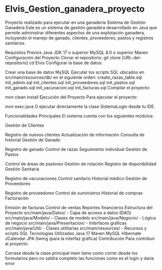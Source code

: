 # Elvis_Gestion_ganadera_proyecto
Proyecto realizado para ejecutar en una ganadería 
Sistema de Gestión Ganadera
Este es un sistema de gestión ganadera desarrollado en Java que permite administrar diferentes aspectos de una explotación ganadera, incluyendo el manejo de ganado, clientes, proveedores, pastos y registros sanitarios.

Requisitos Previos
Java JDK 17 o superior
MySQL 8.0 o superior
Maven
Configuración del Proyecto
Clonar el repositorio:
git clone [URL-del-repositorio]
cd Elvis
Configurar la base de datos:

Crear una base de datos MySQL
Ejecutar los scripts SQL ubicados en src/main/resources/db/ en el siguiente orden:
create_razas_table.sql
init_admin.sql
init_clientes.sql
init_proveedores.sql
init_pastos.sql
init_ganado.sql
init_vacunacion.sql
init_facturas.sql
Compilar el proyecto:

mvn clean install
Ejecución del Proyecto
Para ejecutar el proyecto:

mvn exec:java
O ejecutar directamente la clase SistemaLogin desde tu IDE.

Funcionalidades Principales
El sistema cuenta con los siguientes módulos:

Gestión de Clientes

Registro de nuevos clientes
Actualización de información
Consulta de historial
Gestión de Ganado

Registro de ganado
Control de razas
Seguimiento individual
Gestión de Pastos

Control de áreas de pastoreo
Gestión de rotación
Registro de disponibilidad
Gestión Sanitaria

Registro de vacunaciones
Control sanitario
Historial médico
Gestión de Proveedores

Registro de proveedores
Control de suministros
Historial de compras
Facturación

Emisión de facturas
Control de ventas
Reportes financieros
Estructura del Proyecto
src/main/java/Datos/ - Capa de acceso a datos (DAO)
src/main/java/Modelo/ - Clases de modelo
src/main/java/Negocio/ - Lógica de negocio
src/main/java/Presentacion/ - Interfaces gráficas
src/main/java/Util/ - Clases utilitarias
src/main/resources/ - Recursos y scripts SQL
Tecnologías Utilizadas
Java 17
Maven
MySQL
Hibernate
JCalendar
JPA
Swing (para la interfaz gráfica)
Contribución
Para contribuir al proyecto:

Corrase desde la clase principal mein tiene como correr desde los formularios 
pero no saldra completo las funciones como es el login y daria error 
